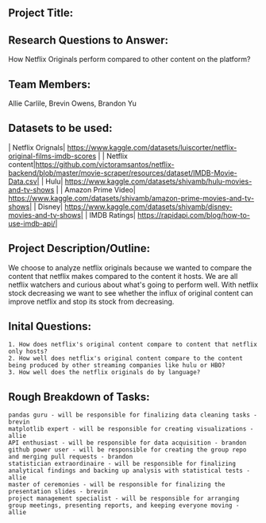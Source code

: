 ## Project Title: 
## Research Questions to Answer: 
How Netflix Originals perform compared to other content on the platform?
## Team Members: 
Allie Carlile, Brevin Owens, Brandon Yu
## Datasets to be used: 
| Netflix Orignals| https://www.kaggle.com/datasets/luiscorter/netflix-original-films-imdb-scores |
| Netflix content|https://github.com/victoramsantos/netflix-backend/blob/master/movie-scraper/resources/dataset/IMDB-Movie-Data.csv|
| Hulu| https://www.kaggle.com/datasets/shivamb/hulu-movies-and-tv-shows |
| Amazon Prime Video| https://www.kaggle.com/datasets/shivamb/amazon-prime-movies-and-tv-shows|
| Disney| https://www.kaggle.com/datasets/shivamb/disney-movies-and-tv-shows|
| IMDB Ratings| https://rapidapi.com/blog/how-to-use-imdb-api/|
## Project Description/Outline:
We choose to analyze netflix originals because we wanted to compare the content that netflix makes compared to the content it hosts. We are all netflix watchers and curious about what's going to perform well. With netflix stock decreasing we want to see whether the influx of original content can improve netflix and stop its stock from decreasing. 
## Inital Questions:
    1. How does netflix's original content compare to content that netflix only hosts?
    2. How well does netflix's original content compare to the content being produced by other streaming companies like hulu or HBO?
    3. How well does the netflix originals do by language?
## Rough Breakdown of Tasks:
    pandas guru - will be responsible for finalizing data cleaning tasks - brevin
    matplotlib expert - will be responsible for creating visualizations - allie
    API enthusiast - will be responsible for data acquisition - brandon
    github power user - will be responsible for creating the group repo and merging pull requests - brandon
    statistician extraordinaire - will be responsible for finalizing analytical findings and backing up analysis with statistical tests - allie
    master of ceremonies - will be responsible for finalizing the presentation slides - brevin
    project management specialist - will be responsible for arranging group meetings, presenting reports, and keeping everyone moving - allie